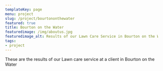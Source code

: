 ```yaml
---
templateKey: page
menu: project
slug: /project/bourtononthewater
featured: true
title: Bourton on the Water
featuredimage: /img/aboutus.jpg
featuredimage_alt: Results of our Lawn Care Service in Bourton on the Water
tags:
- project
---
```

These are the results of our Lawn care service at a client in Bourton on the Water


